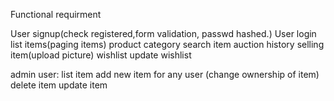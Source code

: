 Functional requirment

User signup(check registered,form validation, passwd hashed.)
User login
list items(paging items)
product category
search item
auction history
selling item(upload picture)
wishlist
update wishlist

admin user:
list item
add new item for any user (change ownership of item)
delete item
update item
